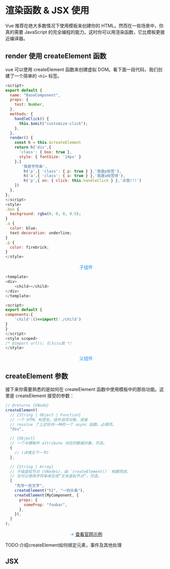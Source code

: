 # 渲染函数 & JSX 使用

Vue 推荐在绝大多数情况下使用模板来创建你的 HTML。然而在一些场景中，你真的需要 JavaScript 的完全编程的能力。这时你可以用渲染函数，它比模板更接近编译器。

## render 使用 createElement 函数

vue 可以使用 createElement 函数来创建虚拟 DOM。看下面一段代码，我们创建了一个简单的 `<h1>` 标签。

```js
<script>
export default {
  name: "BaseComponent",
  props: {
    test: Number,
  },
  methods: {
    handleClick() {
      this.$emit("customize-click");
    },
  },
  render() {
    const h = this.$createElement
    return h('div',{
      'class': { box: true },
      style: { fontSize: '14px' }
    },[
       '我是字符串',
        h('p',{ 'class': { p: true } },'我是p标签'),
        h('a',{ 'class': { a: true } },'我是a标签呀'),
        h('p',{ on: { click: this.handleClick } },'点我!!!')
    ])
  },
};
</script>
<style>
.box {
  background: rgba(0, 0, 0, 0.5);
}
.a {
  color: blue;
  text-decoration: underline;
}
.p {
  color: firebrick;
}
</style>
```

<p class="codepart-title">子组件</p>

```js
<template>
<div>
    <child></child>
</div>
</template>

<script>
export default {
components:{
    'child':()=>import('./child')
}
}
</script>
<style scoped>
/* @import url(); 引入css类 */
</style>
```

<p class="codepart-title">父组件</p>

## createElement 参数

接下来你需要熟悉的是如何在 createElement 函数中使用模板中的那些功能。这里是 createElement 接受的参数：

```js
// @returns {VNode}
createElement(
  // {String | Object | Function}
  // 一个 HTML 标签名、组件选项对象，或者
  // resolve 了上述任何一种的一个 async 函数。必填项。
  "div",

  // {Object}
  // 一个与模板中 attribute 对应的数据对象。可选。
  {
    // (详情见下一节)
  },

  // {String | Array}
  // 子级虚拟节点 (VNodes)，由 `createElement()` 构建而成，
  // 也可以使用字符串来生成“文本虚拟节点”。可选。
  [
    "先写一些文字",
    createElement("h1", "一则头条"),
    createElement(MyComponent, {
      props: {
        someProp: "foobar",
      },
    }),
  ]
);
```

<p class="codepart-title"> → <a href="https://cn.vuejs.org/v2/guide/render-function.html#createElement-%E5%8F%82%E6%95%B0">查看官网示例</a></p>
TODO:介绍createElement如何绑定元素，事件及其他处理

## JSX

<style>
.codepart-title{
 text-align:center;
 color:dodgerblue
}
</style>
